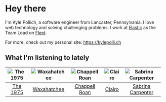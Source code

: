 # Hey there


I'm Kyle Pollich, a software engineer from Lancaster, Pennsylvania. I love web technology and solving challenging problems.
I work at [Elastic](https://www.elastic.co/) as the Team Lead on [Fleet](https://www.elastic.co/guide/en/fleet/current/fleet-overview.html).

For more, check out my personal site: https://kylepolli.ch

## What I'm listening to lately

<!-- begin artists -->
  |![The 1975](https://i.scdn.co/image/ab6761610000f17889348336354096fd4e36ca73)|![Waxahatchee](https://i.scdn.co/image/ab6761610000f178909fb4e2a0d9c0f880174263)|![Chappell Roan](https://i.scdn.co/image/ab6761610000f178cde5a0d57c1b79de5fce6bee)|![Clairo](https://i.scdn.co/image/ab6761610000f1784804c4a44c85afea1a72d1bd)|![Sabrina Carpenter](https://i.scdn.co/image/ab6761610000f178e053b8338322b9c8609ee7ae)|
  |:---:|:---:|:---:|:---:|:---:|
  |[The 1975](https://open.spotify.com/artist/3mIj9lX2MWuHmhNCA7LSCW)|[Waxahatchee](https://open.spotify.com/artist/5IWCU0V9evBlW4gIeGY4zF)|[Chappell Roan](https://open.spotify.com/artist/7GlBOeep6PqTfFi59PTUUN)|[Clairo](https://open.spotify.com/artist/3l0CmX0FuQjFxr8SK7Vqag)|[Sabrina Carpenter](https://open.spotify.com/artist/74KM79TiuVKeVCqs8QtB0B)|
<!-- end artists -->
